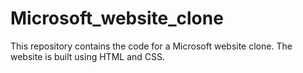 # Microsoft_website_clone
 This repository contains the code for a Microsoft website clone. The website is built using HTML and CSS.
